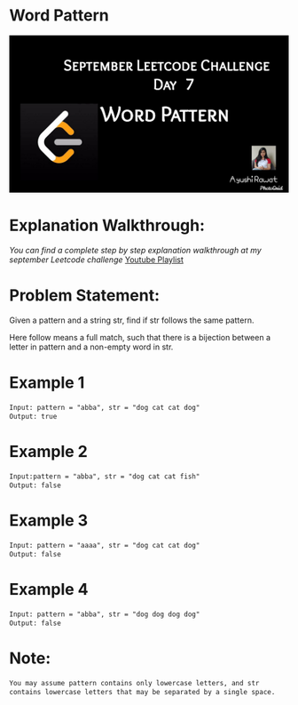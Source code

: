 Word Pattern
==========================

![alt text](https://github.com/ayushi7rawat/LeetCode/blob/master/September%20Leetcode%20Challenge/S_D07_Word%20Pattern/cover.jpg)

Explanation Walkthrough:
==========================
*You can find a complete step by step explanation walkthrough at my september Leetcode challenge* [Youtube Playlist](https://www.youtube.com/playlist?list=PLjaO05BrsbIP4_rYhYjB95q-IpxoIXmlm)

Problem Statement:
==========================
Given a pattern and a string str, find if str follows the same pattern.

Here follow means a full match, such that there is a bijection between a letter in pattern and a non-empty word in str.

Example 1
==========================
```
Input: pattern = "abba", str = "dog cat cat dog"
Output: true

```

Example 2
==========================
```
Input:pattern = "abba", str = "dog cat cat fish"
Output: false

```

Example 3
==========================
```
Input: pattern = "aaaa", str = "dog cat cat dog"
Output: false

```

Example 4
==========================
```
Input: pattern = "abba", str = "dog dog dog dog"
Output: false

```

Note:
==========================
```
You may assume pattern contains only lowercase letters, and str contains lowercase letters that may be separated by a single space.
```
    